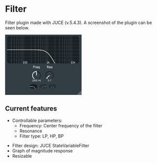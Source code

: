 Filter
======

Filter plugin made with JUCE (v.5.4.3). A screenshot of the plugin can be seen below.

<p align="left">
	<img src="Images/filter.png" width="250">
</p>
			
## Current features
* Controllable parameters:
	- Frequency: Center frequency of the filter
	- Resonance
	- Filter type: LP, HP, BP
- FIlter design: JUCE StateVariableFilter
- Graph of magnitude response
- Resizable
